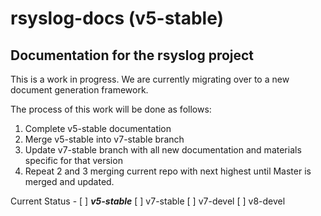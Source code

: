 rsyslog-docs (v5-stable)
========================

Documentation for the rsyslog project
-------------------------------------

This is a work in progress. We are currently migrating over to a new document
generation framework.

The process of this work will be done as follows:

1. Complete v5-stable documentation
2. Merge v5-stable into v7-stable branch
3. Update v7-stable branch with all new documentation and materials specific for that version
4. Repeat 2 and 3 merging current repo with next highest until Master is merged and updated.

Current Status -
[ ] **_v5-stable_**
[ ] v7-stable
[ ] v7-devel
[ ] v8-devel

